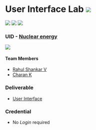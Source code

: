 # User Interface Lab ![](https://img.shields.io/badge/-Live-brightgreen)
![](https://img.shields.io/badge/Batch-22CYS-lightgreen) ![](https://img.shields.io/badge/UG-blue) ![](https://img.shields.io/badge/Subject-UID-blue)

### UID - [Nuclear energy](https://amrita-tifac-cyber-blockchain.github.io/20CYS202-User_Interface_Design/Assignments/CB.EN.U4CYS22052/ui/)
![](https://img.shields.io/badge/Template-Partial-silver)

#### Team Members
- [Rahul Shankar V](https://rahulshankar420.github.io)
- [Charan K](https://charan2004.github.io)

### Deliverable 
- [User Interface](ui/)

### Credential
- No *Login* required
